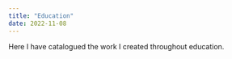 ```yaml
---
title: "Education"
date: 2022-11-08
---
```


Here I have catalogued the work I created throughout education.